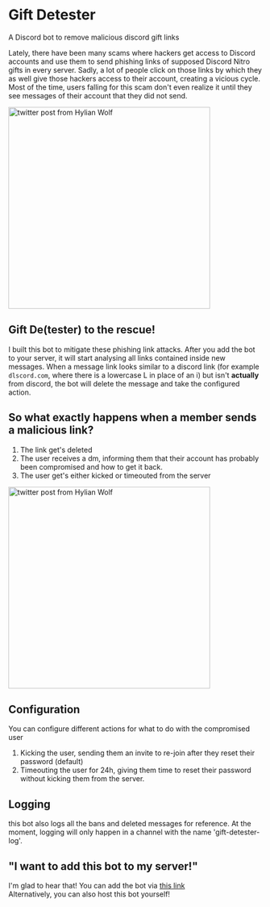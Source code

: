 # Gift Detester
A Discord bot to remove malicious discord gift links

Lately, there have been many scams where hackers get access to Discord accounts and use them to send phishing links of supposed Discord Nitro gifts in every server.
Sadly, a lot of people click on those links by which they as well give those hackers access to their account, creating a vicious cycle.
Most of the time, users falling for this scam don't even realize it until they see messages of their account that they did not send.

<img src="https://i.imgur.com/TbRzMMr.png" alt="twitter post from Hylian Wolf" width="400" />

## Gift De(tester) to the rescue!
I built this bot to mitigate these phishing link attacks.
After you add the bot to your server, it will start analysing all links contained inside new messages.
When a message link looks similar to a discord link (for example `dlscord.com`, where there is a lowercase L in place of an i) but isn't **actually** from discord,
the bot will delete the message and take the configured action.

## So what exactly happens when a member sends a malicious link?
1. The link get's deleted
2. The user receives a dm, informing them that their account has probably been compromised and how to get it back.
3. The user get's either kicked or timeouted from the server

<img src="https://i.imgur.com/BostBwR.png" alt="twitter post from Hylian Wolf" width="400" />

## Configuration
You can configure different actions for what to do with the compromised user
1. Kicking the user, sending them an invite to re-join after they reset their password (default)
2. Timeouting the user for 24h, giving them time to reset their password without kicking them from the server.

## Logging
this bot also logs all the bans and deleted messages for reference.
At the moment, logging will only happen in a channel with the name 'gift-detester-log'.


## "I want to add this bot to my server!"
I'm glad to hear that! You can add the bot via [this link](https://discord.com/api/oauth2/authorize?client_id=939443581603696650&permissions=10243&scope=bot%20applications.commands)  
Alternatively, you can also host this bot yourself!
